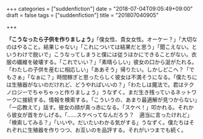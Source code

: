 +++
categories = ["suddenfiction"]
date = "2018-07-04T09:05:49+09:00"
draft = false
tags = ["suddenfiction"]
title = "201807040905"

+++

**「こうなったら子供を作りましょう」**「僕女性、貴女女性。オーケー？」「大切なのはやること。結果じゃない」「これについては結果だと思う」「聞こえない。というわけで脱いで」こうなってしまうと僕には従うほかにできることがない。衣服の繊維を破壊する。「これでいい？」「素晴らしい」彼女の口から涎がたれる。「わたしの子供を産むに相応しい」「ああそう」帰りたい。しかしどこへ？「でもさぁ」「なぁに？」時間稼ぎと思ったらしく彼女は不満そうになる。「僕たちには生殖器がないのだけれど、どうやればいいの？」「わたしは魔法で。君はテクノロジーでちゃちゃっと作りましょう」うなずく。まだ生き残っているネットワークに接続する。情報を検索する。「こういうの、あまり最適解が見つからない」「一応教えて」話す。彼女の顔が真っ赤になる。「スケベ！」叩かれる。それから彼女が首をかしげる。「……スケベってなんだろう？　適当に言ったけれど」「検索してみる？」「いいや。だいたいわかる気がする」うなずく。僕たちはそれぞれに生殖器を作りつつ、お互いのを品評する。それがいつまでも続く。
